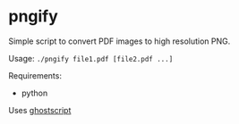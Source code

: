 # pngify

Simple script to convert PDF images to high resolution PNG. 

Usage: `./pngify file1.pdf [file2.pdf ...]`

Requirements:
  * python
  
Uses [ghostscript](https://www.ghostscript.com/)
